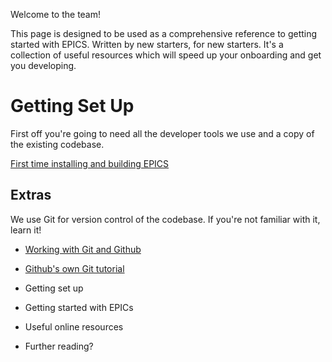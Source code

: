 Welcome to the team!

This page is designed to be used as a comprehensive reference to getting started with EPICS. Written by new starters, for new starters. It's a collection of useful resources which will speed up your onboarding and get you developing.

# Getting Set Up

First off you're going to need all the developer tools we use and a copy of the existing codebase. 

[First time installing and building EPICS](First-time-installing-and-building-(Windows))

## Extras

We use Git for version control of the codebase. If you're not familiar with it, learn it!

- [Working with Git and Github](Working-with-git-and-github)
- [Github's own Git tutorial](https://try.github.io/levels/1/challenges/2)




- Getting set up
- Getting started with EPICs
- Useful online resources
- Further reading?
